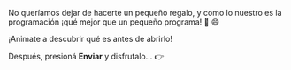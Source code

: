 No queríamos dejar de hacerte un pequeño regalo, y como lo nuestro es la programación ¡qué mejor que un pequeño programa! :gift: :smile:

¡Animate a descubrir qué es antes de abrirlo!

Después, presioná **Enviar** y disfrutalo... :point_right: 